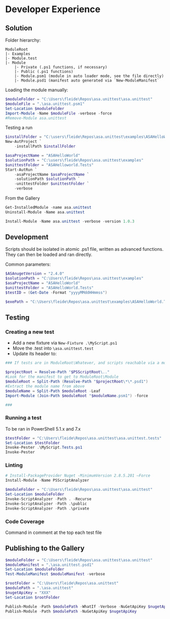 # Developer Experience

## Solution

Folder hierarchy:

```Text
ModuleRoot
|- Examples
|- Module.test
|- Module
    |- Private (.ps1 functions, if necessary)
    |- Public (.ps1 functions)
    |- Module.psm1 (module in auto loader mode, see the file directly)
    |- Module.psd1 (manifest auto generated via `New-ModuleManifest`
```

Loading the module manually:

```PowerShell
$moduleFolder = "C:\Users\fleide\Repos\asa.unittest\asa.unittest"
$moduleFile = ".\asa.unittest.psm1"
Set-Location $moduleFolder
Import-Module -Name $moduleFile -verbose -force
#Remove-Module asa.unittest

```

Testing a run

```PowerShell
$installFolder = "C:\users\fleide\Repos\asa.unittest\examples\ASAHelloWorld.Tests\"
New-AutProject `
    -installPath $installFolder

$asaProjectName = "ASAHelloWorld"
$solutionPath = "C:\users\fleide\Repos\asa.unittest\examples"
$unittestFolder = "ASAHelloworld.Tests"
Start-AutRun `
    -asaProjectName $asaProjectName `
    -solutionPath $solutionPath `
    -unittestFolder $unittestFolder `
    -verbose

```

From the Gallery

```PowerShell
Get-InstalledModule -name asa.unittest
Uninstall-Module -Name asa.unittest

Install-Module -Name asa.unittest -verbose -version 1.0.3
```

## Development

Scripts should be isolated in atomic .ps1 file, written as advanced functions. They can then be loaded and ran directly.

Common parameters:

```PowerShell
$ASAnugetVersion = "2.4.0"
$solutionPath = "C:\Users\fleide\Repos\asa.unittest\examples"
$asaProjectName = "ASAHelloWorld"
$unittestFolder = "ASAHelloWorld.Tests"
$testID = (Get-Date -Format "yyyyMMddHHmmss")

$exePath = "C:\Users\fleide\Repos\asa.unittest\examples\ASAHelloWorld.Tests\2_act\Microsoft.Azure.StreamAnalytics.CICD.2.4.0\tools\sa.exe"
```

## Testing

### Creating a new test

- Add a new fixture via `New-Fixture .\MyScript.ps1`
- Move the .test into `\asa.unittest.test`
- Update its header to:

```PowerShell
### If tests are in ModuleRoot\Whatever, and scripts reachable via a module at ModuleRoot\Module\Module.psm1

$projectRoot = Resolve-Path "$PSScriptRoot\.."
#Look for the manifest to get to ModuleRoot\Module
$moduleRoot = Split-Path (Resolve-Path "$projectRoot\*\*.psd1")
#Extract the module name from above
$moduleName = Split-Path $moduleRoot -Leaf
Import-Module (Join-Path $moduleRoot "$moduleName.psm1") -force

###
```

### Running a test

To be ran in PowerShell 5.1.x and 7.x

```PowerShell
$testFolder = "C:\Users\fleide\Repos\asa.unittest\asa.unittest.tests"
Set-Location $testFolder
Invoke-Pester .\MyScript.Tests.ps1
Invoke-Pester

```

### Linting

```PowerShell
# Install-PackageProvider Nuget -MinimumVersion 2.8.5.201 –Force
Install-Module -Name PSScriptAnalyzer

$moduleFolder = "C:\Users\fleide\Repos\asa.unittest\asa.unittest"
Set-Location $moduleFolder
Invoke-ScriptAnalyzer -Path . -Recurse
Invoke-ScriptAnalyzer -Path .\public
Invoke-ScriptAnalyzer -Path .\private

```

### Code Coverage

Command in comment at the top each test file

## Publishing to the Gallery

```PowerShell
$moduleFolder = "C:\Users\fleide\Repos\asa.unittest\asa.unittest"
$moduleManifest = ".\asa.unittest.psd1"
Set-Location $moduleFolder
Test-ModuleManifest $moduleManifest -verbose

$rootFolder = "C:\Users\fleide\Repos\asa.unittest"
$modulePath = ".\asa.unittest"
$nugetApiKey = "XXX"
Set-Location $rootFolder

Publish-Module -Path $modulePath -WhatIf -Verbose -NuGetApiKey $nugetApiKey
Publish-Module -Path $modulePath -NuGetApiKey $nugetApiKey
```
